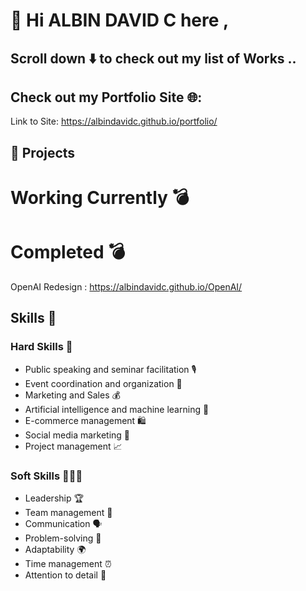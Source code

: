 # 👋 Hi ALBIN DAVID C here ,
## Scroll down ⬇️ to check out my list of Works ..

## Check out my Portfolio Site 🌐:
Link to Site: https://albindavidc.github.io/portfolio/


## 🚀 Projects   

# Working Currently 💣

# Completed 💣
OpenAI Redesign : https://albindavidc.github.io/OpenAI/



## Skills 🚀

### Hard Skills 🤖
* Public speaking and seminar facilitation 🎙️
* Event coordination and organization 🎉
* Marketing and Sales 💰
* Artificial intelligence and machine learning 🧠
* E-commerce management 🛍️
* Social media marketing 📱
* Project management 📈

### Soft Skills 🧑‍🤝‍🧑
* Leadership 🏆
* Team management 👥
* Communication 🗣️
* Problem-solving 🤔
* Adaptability 🌍
* Time management ⏰
* Attention to detail 👀

